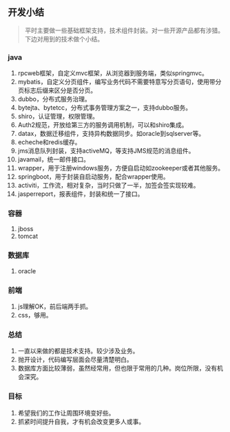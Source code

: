 ## 开发小结

>平时主要做一些基础框架支持，技术组件封装。对一些开源产品都有涉猎。下边对用到的技术做个小结。

### java
1. rpcweb框架，自定义mvc框架，从浏览器到服务端，类似springmvc。
2. mybatis，自定义分页组件，编写业务代码不需要特意写分页语句，使用带分页标志后缀来区分是否分页。
3. dubbo，分布式服务治理。
4. bytejta、bytetcc，分布式事务管理方案之一，支持dubbo服务。
5. shiro，认证管理，权限管理。
6. Auth2规范，开放给第三方的服务调用机制，可以和shiro集成。
7. datax，数据迁移组件，支持异构数据同步。如oracle到sqlserver等。
8. echeche和redis缓存。
9. jms消息队列封装，支持activeMQ，等支持JMS规范的消息组件。
10. javamail，统一邮件接口。
11. wrapper，用于注册windows服务，方便自启动如zookeeper或者其他服务。
12. springboot，用于封装自启动服务，配合wrapper使用。
13. activiti，工作流，相对复杂，当时只做了一半，加签会签实现较难。
14. jasperreport，报表组件，封装和统一了接口。

### 容器
1. jboss
2. tomcat

### 数据库
1. oracle

### 前端
1. js理解OK，前后端两手抓。
2. css，够用。

### 总结
1. 一直以来做的都是技术支持。较少涉及业务。
2. 抛开设计，代码编写层面会尽量清楚明白。
3. 数据库方面比较薄弱，虽然经常用，但也限于常用的几种。岗位所限，没有机会深究。

### 目标
1. 希望我们的工作让周围环境变好些。
2. 抓紧时间提升自我，才有机会改变更多人或事。